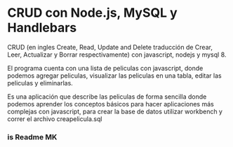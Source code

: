 # CRUD con Node.js, MySQL y Handlebars

CRUD (en ingles Create, Read, Update and Delete traducción de Crear, Leer, Actualizar y Borrar respectivamente) con javascript, nodejs y mysql 8. 

El programa cuenta con una lista de peliculas con javascript, donde podemos agregar peliculas, visualizar las peliculas en una tabla, editar las peliculas y eliminarlas. 

Es una aplicación que describe las peliculas de forma sencilla donde podemos aprender los conceptos básicos para hacer aplicaciones más complejas con javascript, para crear la base de datos utilizar workbench y correr el archivo creapelicula.sql

### is Readme MK
